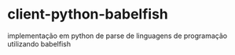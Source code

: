 # client-python-babelfish
implementação em python de parse de linguagens de programação utilizando babelfish
